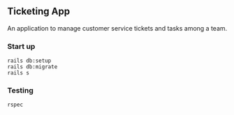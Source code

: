 ## Ticketing App

An application to manage customer service tickets and tasks among a team.

### Start up

```
rails db:setup
rails db:migrate
rails s
```
### Testing

```
rspec
```
